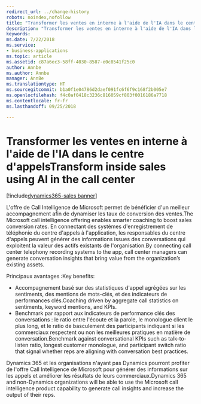 ```yaml
---
redirect_url: ../change-history
robots: noindex,nofollow
title: "Transformer les ventes en interne à l'aide de l'IA dans le centre d'appels"
description: "Transformer les ventes en interne à l'aide de l'IA dans le centre d'appels"
keywords: 
ms.date: 7/22/2018
ms.service:
- business-applications
ms.topic: article
ms.assetid: c87a6ec3-58ff-4030-8587-e0c8541f25c0
author: Annbe
ms.author: Annbe
manager: AnnBe
ms.translationtype: HT
ms.sourcegitcommit: b1a0f1e04786d2daef091fc6f6f9c168f2b005e7
ms.openlocfilehash: f4c0af0418c3236c816059cf803f0016186a7718
ms.contentlocale: fr-fr
ms.lasthandoff: 09/25/2018

---
```


# <a name="transform-inside-sales-using-ai-in-the-call-center"></a><span data-ttu-id="f93c1-103">Transformer les ventes en interne à l'aide de l'IA dans le centre d'appels</span><span class="sxs-lookup"><span data-stu-id="f93c1-103">Transform inside sales using AI in the call center</span></span>

[!include[dynamics365-sales banner](../includes/dynamics365-sales.md)]





<span data-ttu-id="f93c1-104">L'offre de Call Intelligence de Microsoft permet de bénéficier d'un meilleur accompagnement afin de dynamiser les taux de conversion des ventes.</span><span class="sxs-lookup"><span data-stu-id="f93c1-104">The Microsoft call intelligence offering enables smarter coaching to boost sales conversion rates.</span></span> <span data-ttu-id="f93c1-105">En connectant des systèmes d'enregistrement de téléphonie du centre d'appels à l'application, les responsables du centre d'appels peuvent générer des informations issues des conversations qui exploitent la valeur des actifs existants de l'organisation.</span><span class="sxs-lookup"><span data-stu-id="f93c1-105">By connecting call center telephony recording systems to the app, call center managers can generate conversation insights that bring value from the organization’s existing assets.</span></span>

<span data-ttu-id="f93c1-106">Principaux avantages :</span><span class="sxs-lookup"><span data-stu-id="f93c1-106">Key benefits:</span></span>

-   <span data-ttu-id="f93c1-107">Accompagnement basé sur des statistiques d'appel agrégées sur les sentiments, des mentions de mots-clés, et des indicateurs de performances clés.</span><span class="sxs-lookup"><span data-stu-id="f93c1-107">Coaching driven by aggregate call statistics on sentiments, keyword mentions, and KPIs.</span></span> 
-   <span data-ttu-id="f93c1-108">Benchmark par rapport aux indicateurs de performance clés des conversations : le ratio entre l'écoute et la parole, le monologue client le plus long, et le ratio de basculement des participants indiquant si les commerciaux respectent ou non les meilleures pratiques en matière de conversation.</span><span class="sxs-lookup"><span data-stu-id="f93c1-108">Benchmark against conversational KPIs such as talk-to-listen ratio, longest customer monologue, and participant switch ratio that signal whether reps are aligning with conversation best practices.</span></span>

<span data-ttu-id="f93c1-109">Dynamics 365 et les organisations n'ayant pas Dynamics pourront profiter de l'offre Call Intelligence de Microsoft pour générer des informations sur les appels et améliorer les résultats de leurs commerciaux.</span><span class="sxs-lookup"><span data-stu-id="f93c1-109">Dynamics 365 and non-Dynamics organizations will be able to use the Microsoft call intelligence product capability to generate call insights and increase the output of their reps.</span></span>

